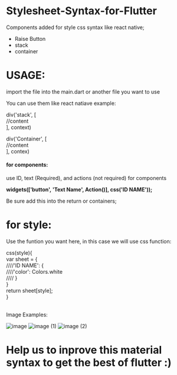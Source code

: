 # Stylesheet-Syntax-for-Flutter

Components added for style css syntax like react native;

<ul>
  <li>Raise Button</li>
  <li>stack</li>
  <li>container</li>
</ul>

<h1>USAGE: </h1>

import the file into the main.dart or another file you want to use

You can use them like react natiave example: 

div('stack', [<br>
  //content<br>
], context)<br>

div('Container', [<br>
  //content<br>
], contex)<br>

<h4>for components:</h4>
use ID, text (Required), and actions (not required) for components 

<b>widgets(['button', 'Text Name', Action()], css('ID NAME'));</b>

Be sure add this into the return or containers;

<h1>for style:</h1>

Use the funtion you want here, in this case we will use css function:

css(style){<br>
  var sheet = {<br>
    ////'ID NAME': {<br>
      ////'color': Colors.white <br>
   //// }<br>
  }<br>
  return sheet[style];<br>
}

<br>
Image Examples:

![image](https://user-images.githubusercontent.com/9676420/56097531-88e73c00-5ec3-11e9-96a4-97038eea68ea.png)
![image (1)](https://user-images.githubusercontent.com/9676420/56097538-9e5c6600-5ec3-11e9-801d-c8b6826a035c.png)
![image (2)](https://user-images.githubusercontent.com/9676420/56097539-a0262980-5ec3-11e9-99d6-2ecf790bb817.png)

<h1>Help us to inprove this material syntax to get the best of flutter :) </h1>

